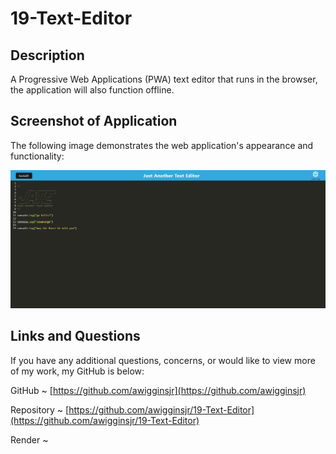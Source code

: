 # 19-Text-Editor

## Description

A Progressive Web Applications (PWA) text editor that runs in the browser, the application will also function offline.

## Screenshot of Application

The following image demonstrates the web application's appearance and functionality:

![screenshot](/client/dist/assets/image/jatesc.png)

## Links and Questions

If you have any additional questions, concerns, or would like to view more of my work, my GitHub is below:

GitHub ~ [https://github.com/awigginsjr](https://github.com/awigginsjr)

Repository ~ [https://github.com/awigginsjr/19-Text-Editor](https://github.com/awigginsjr/19-Text-Editor)

Render ~ []()
